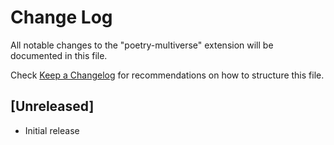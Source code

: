 # Change Log

All notable changes to the "poetry-multiverse" extension will be documented in this file.

Check [Keep a Changelog](http://keepachangelog.com/) for recommendations on how to structure this file.

## [Unreleased]

- Initial release